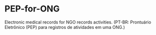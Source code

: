 # PEP-for-ONG
Electronic medical records for NGO records activities. (PT-BR: Prontuário Eletrônico (PEP) para registros de atividades em uma ONG.)
